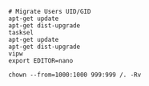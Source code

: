 <!-- MigrateUsers, Version: 1, Modified: 2018/12/02, Author: trac -->
	# Migrate Users UID/GID
	apt-get update
	apt-get dist-upgrade
	tasksel
	apt-get update
	apt-get dist-upgrade
	vipw
	export EDITOR=nano
	
	chown --from=1000:1000 999:999 /. -Rv
	
	
	